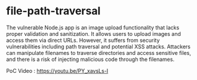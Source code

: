 # file-path-traversal 

The vulnerable Node.js app is an image upload functionality that lacks proper validation and sanitization. It allows users to upload images and access them via direct URLs. However, it suffers from security vulnerabilities including path traversal and potential XSS attacks. Attackers can manipulate filenames to traverse directories and access sensitive files, and there is a risk of injecting malicious code through the filenames.

PoC Video : https://youtu.be/PY_xavsLs-I
